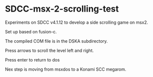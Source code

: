 # SDCC-msx-2-scrolling-test

Experiments on SDCC v4.1.12 to develop a side scrolling game on msx2.

Set up based on fusion-c.

The compiled COM file is in the DSKA subdirectory. 

Press arrows to scroll the level left and right.

Press enter to return to dos

Nex step is moving from msxdos to a Konami SCC megarom.
